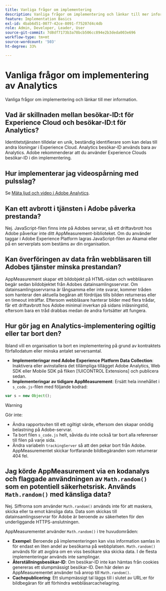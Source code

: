 ```yaml
---
title: Vanliga frågor om implementering
description: Vanliga frågor om implementering och länkar till mer information.
feature: Implementation Basics
exl-id: 4bab6d51-0077-42ce-8091-f75207d4c4db
role: Admin, Developer, Leader, User
source-git-commit: 7d8df7173b3a78bcb506cc894e2b3deda003e696
workflow-type: tm+mt
source-wordcount: '503'
ht-degree: 33%

---
```


# Vanliga frågor om implementering av Analytics

Vanliga frågor om implementering och länkar till mer information.

## Vad är skillnaden mellan besökar-ID:t för Experience Cloud och besökar-ID:t för Analytics?

Identitetstjänsten tilldelar en unik, beständig identifierare som kan delas till andra lösningar i Experience Cloud. Analytics besökar-ID används bara av Analytics. Adobe rekommenderar att du använder Experience Clouds besökar-ID i din implementering.

## Hur implementerar jag videospårning med pulsslag?

Se [Mäta ljud och video i Adobe Analytics](https://experienceleague.adobe.com/docs/media-analytics/using/media-overview.html).

## Kan ett avbrott i tjänsten i Adobe påverka prestanda?

Nej. JavaScript-filen finns inte på Adobes servrar, så ett driftavbrott hos Adobe påverkar inte ditt AppMeasurement-biblioteket. Om du använder taggar i Adobe Experience Platform lagras JavaScript-filen av Akamai eller på en serverplats som bestäms av din organisation.

## Kan överföringen av data från webbläsaren till Adobes tjänster minska prestandan?

AppMeasurement skapar ett bildobjekt på HTML-sidan och webbläsaren begär sedan bildobjektet från Adobes datainsamlingsservrar. Om datainsamlingsservrarna är långsamma eller inte svarar, kommer tråden som hanterar den aktuella begäran att fördröjas tills bilden returneras eller en timeout inträffar. Eftersom webbläsare hanterar bilder med flera trådar, får ett driftavbrott hos Adobe minimal inverkan på sidans inläsningstid, eftersom bara en tråd drabbas medan de andra fortsätter att fungera.

## Hur gör jag en Analytics-implementering ogiltig eller tar bort den?

Ibland vill en organisation ta bort en implementering på grund av kontraktets förfallodatum eller minska antalet serversamtal.

* **Implementeringar med Adobe Experience Platform Data Collection**: Inaktivera eller avinstallera det tillämpliga tillägget Adobe Analytics, Web SDK eller Mobile SDK på fliken [!UICONTROL Extensions] och publicera sedan.
* **Implementeringar av tidigare AppMeasurement**: Ersätt hela innehållet i `s_code.js`-filen med följande kodrad:

```js
var s = new Object();
```

>[!WARNING]
>
>Gör inte:
>
>* Ändra rapportsviten till ett ogiltigt värde, eftersom den skapar onödig belastning på Adobe-servrar.
>* Ta bort filen `s_code.js` helt, såvida du inte också tar bort alla referenser till filen på varje sida.
>* Ändra variabeln `trackingServer` så att den pekar bort från Adobe. AppMeasurementet skickar fortfarande bildbegäranden som returnerar 404 fel.

## Jag körde AppMeasurement via en kodanalys och flaggade användningen av `Math.random()` som en potentiell säkerhetsrisk. Används `Math.random()` med känsliga data?

Nej. Siffrorna som använder `Math.random()` används inte för att maskera, skicka eller ta emot känsliga data. Data som skickas till datainsamlingsservrar för Adobe är beroende av säkerheten för den underliggande HTTPS-anslutningen. <!-- AN-173590 -->

AppMeasurementet använder `Math.random()` i tre huvudområden:

* **Exempel**: Beroende på implementeringen kan viss information samlas in för endast en liten andel av besökarna på webbplatsen. `Math.random()` används för att avgöra om en viss besökare ska skicka data. I de flesta implementeringar används inte samplingar.
* **Återställningsbesökar-ID**: Om besökar-ID inte kan hämtas från cookies genereras ett slumpmässigt besökar-ID. Den här delen av AppMeasurementet använder två anrop till `Math.random()`.
* **Cachepublicering**: Ett slumpmässigt tal läggs till i slutet av URL:er för bildbegäran för att förhindra webbläsarcachelagring.
